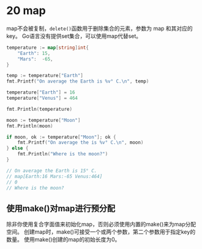 # 20 map

map不会被复制，`delete()`函数用于删除集合的元素，参数为 map 和其对应的 key。
Go语言没有提供set集合，可以使用map代替set。
```go
temperature := map[string]int{
    "Earth": 15,
    "Mars":  -65,
}

temp := temperature["Earth"]
fmt.Printf("On average the Earth is %v° C.\n", temp)

temperature["Earth"] = 16
temperature["Venus"] = 464

fmt.Println(temperature)

moon := temperature["Moon"]
fmt.Println(moon)

if moon, ok := temperature["Moon"]; ok {
    fmt.Printf("On average the is %v° C.\n", moon)
} else {
    fmt.Println("Where is the moon?")
}

// On average the Earth is 15° C.
// map[Earth:16 Mars:-65 Venus:464]
// 0
// Where is the moon?
```
## 使用make()对map进行预分配
除非你使用复合字面值来初始化map，否则必须使用内置的make()来为map分配空间。
创建map时，make()可接受一个或两个参数，第二个参数用于指定key的数量。
使用make()创建的map的初始长度为0。
